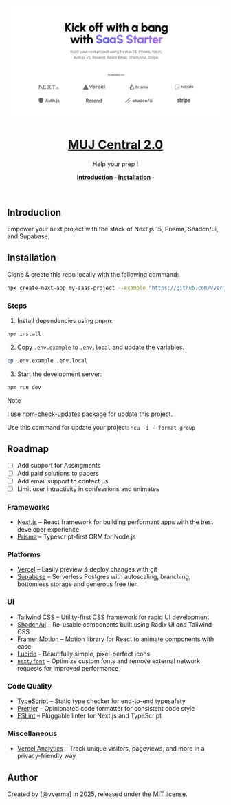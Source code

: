 <a href="">
  <img alt="MUJ Central" src="public/_static/og.jpg">
  <h1 align="center">MUJ Central 2.0</h1>
</a>

<p align="center">
  Help your prep !
</p>


<p align="center">
  <a href="#introduction"><strong>Introduction</strong></a> ·
  <a href="#installation"><strong>Installation</strong></a> ·
</p>
<br/>

## Introduction

Empower your next project with the stack of Next.js 15, Prisma, Shadcn/ui, and Supabase.
<br/>

## Installation

Clone & create this repo locally with the following command:

```bash
npx create-next-app my-saas-project --example "https://github.com/vverma022/mujcentral2.0"
```

### Steps

1. Install dependencies using pnpm:

```sh
npm install
```

2. Copy `.env.example` to `.env.local` and update the variables.

```sh
cp .env.example .env.local
```

3. Start the development server:

```sh
npm run dev
```

> [!NOTE]  
> I use [npm-check-updates](https://www.npmjs.com/package/npm-check-updates) package for update this project.
>
> Use this command for update your project: `ncu -i --format group`

## Roadmap
- [ ] Add support for Assingments
- [ ] Add paid solutions to papers
- [ ] Add email support to contact us
- [ ] Limit user intractivity in confessions and unimates 

### Frameworks

- [Next.js](https://nextjs.org/) – React framework for building performant apps with the best developer experience
- [Prisma](https://www.prisma.io/) – Typescript-first ORM for Node.js

### Platforms

- [Vercel](https://vercel.com/) – Easily preview & deploy changes with git
- [Supabase](https://supabase.com) – Serverless Postgres with autoscaling, branching, bottomless storage and generous free tier.

### UI

- [Tailwind CSS](https://tailwindcss.com/) – Utility-first CSS framework for rapid UI development
- [Shadcn/ui](https://ui.shadcn.com/) – Re-usable components built using Radix UI and Tailwind CSS
- [Framer Motion](https://framer.com/motion) – Motion library for React to animate components with ease
- [Lucide](https://lucide.dev/) – Beautifully simple, pixel-perfect icons
- [`next/font`](https://nextjs.org/docs/basic-features/font-optimization) – Optimize custom fonts and remove external network requests for improved performance

### Code Quality

- [TypeScript](https://www.typescriptlang.org/) – Static type checker for end-to-end typesafety
- [Prettier](https://prettier.io/) – Opinionated code formatter for consistent code style
- [ESLint](https://eslint.org/) – Pluggable linter for Next.js and TypeScript

### Miscellaneous

- [Vercel Analytics](https://vercel.com/analytics) – Track unique visitors, pageviews, and more in a privacy-friendly way

## Author

Created by [@vverma] in 2025, released under the [MIT license](https://github.com/shadcn/taxonomy/blob/main/LICENSE.md).

